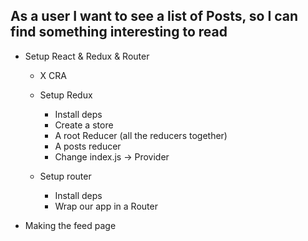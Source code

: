 ## As a user I want to see a list of Posts, so I can find something interesting to read

- Setup React & Redux & Router

  - X CRA

  - Setup Redux

    - Install deps
    - Create a store
    - A root Reducer (all the reducers together)
    - A posts reducer
    - Change index.js -> Provider

  - Setup router

    - Install deps
    - Wrap our app in a Router

- Making the feed page
